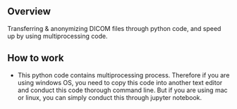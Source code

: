 ## Overview

Transferring & anonymizing DICOM files through python code, and speed up by using multiprocessing code.


## How to work

- This python code contains multiprocessing process. Therefore if you are using windows OS, you need to copy this code into another text editor and conduct this code thorough command line. But if you are using mac or linux, you can simply conduct this through jupyter notebook.
